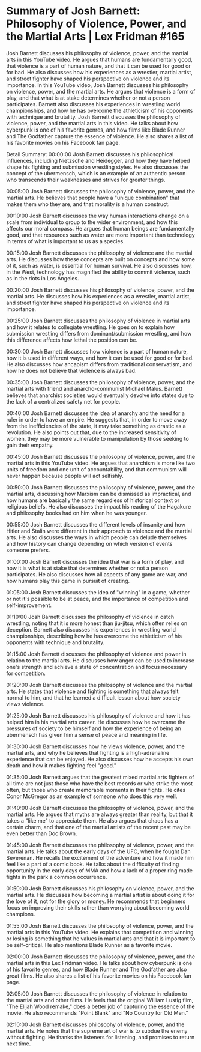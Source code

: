 # Summary of Josh Barnett: Philosophy of Violence, Power, and the Martial Arts | Lex Fridman #165

Josh Barnett discusses his philosophy of violence, power, and the martial arts in this YouTube video. He argues that humans are fundamentally good, that violence is a part of human nature, and that it can be used for good or for bad. He also discusses how his experiences as a wrestler, martial artist, and street fighter have shaped his perspective on violence and its importance.
In this YouTube video, Josh Barnett discusses his philosophy on violence, power, and the martial arts. He argues that violence is a form of play, and that what is at stake determines whether or not a person participates. Barnett also discusses his experiences in wrestling world championships, and how he has overcome the athleticism of his opponents with technique and brutality.
Josh Barnett discusses the philosophy of violence, power, and the martial arts in this video. He talks about how cyberpunk is one of his favorite genres, and how films like Blade Runner and The Godfather capture the essence of violence. He also shares a list of his favorite movies on his Facebook fan page.

Detail Summary: 
00:00:00
Josh Barnett discusses his philosophical influences, including Nietzsche and Heidegger, and how they have helped shape his fighting and submission wrestling styles. He also discusses the concept of the ubermensch, which is an example of an authentic person who transcends their weaknesses and strives for greater things.

00:05:00
Josh Barnett discusses the philosophy of violence, power, and the martial arts. He believes that people have a "unique combination" that makes them who they are, and that morality is a human construct.

00:10:00
Josh Barnett discusses the way human interactions change on a scale from individual to group to the wider environment, and how this affects our moral compass. He argues that human beings are fundamentally good, and that resources such as water are more important than technology in terms of what is important to us as a species.

00:15:00
Josh Barnett discusses the philosophy of violence and the martial arts. He discusses how these concepts are built on concepts and how some of it, such as water, is essential for human survival. He also discusses how, in the West, technology has magnified the ability to commit violence, such as in the riots in Los Angeles.

00:20:00
Josh Barnett discusses his philosophy of violence, power, and the martial arts. He discusses how his experiences as a wrestler, martial artist, and street fighter have shaped his perspective on violence and its importance.

00:25:00
Josh Barnett discusses the philosophy of violence in martial arts and how it relates to collegiate wrestling. He goes on to explain how submission wrestling differs from dominant/submission wrestling, and how this difference affects how lethal the position can be.

00:30:00
Josh Barnett discusses how violence is a part of human nature, how it is used in different ways, and how it can be used for good or for bad. He also discusses how ancapism differs from traditional conservatism, and how he does not believe that violence is always bad.

00:35:00
Josh Barnett discusses the philosophy of violence, power, and the martial arts with friend and anarcho-communist Michael Malus. Barnett believes that anarchist societies would eventually devolve into states due to the lack of a centralized safety net for people.

00:40:00
Josh Barnett discusses the idea of anarchy and the need for a ruler in order to have an empire. He suggests that, in order to move away from the inefficiencies of the state, it may take something as drastic as a revolution. He also points out that, due to the increased sensitivity of women, they may be more vulnerable to manipulation by those seeking to gain their empathy.

00:45:00
Josh Barnett discusses the philosophy of violence, power, and the martial arts in this YouTube video. He argues that anarchism is more like two units of freedom and one unit of accountability, and that communism will never happen because people will act selfishly.

00:50:00
Josh Barnett discusses the philosophy of violence, power, and the martial arts, discussing how Marxism can be dismissed as impractical, and how humans are basically the same regardless of historical context or religious beliefs. He also discusses the impact his reading of the Hagakure and philosophy books had on him when he was younger.

00:55:00
Josh Barnett discusses the different levels of insanity and how Hitler and Stalin were different in their approach to violence and the martial arts. He also discusses the ways in which people can delude themselves and how history can change depending on which version of events someone prefers.

01:00:00
Josh Barnett discusses the idea that war is a form of play, and how it is what is at stake that determines whether or not a person participates. He also discusses how all aspects of any game are war, and how humans play this game in pursuit of creating.

01:05:00
Josh Barnett discusses the idea of "winning" in a game, whether or not it's possible to be at peace, and the importance of competition and self-improvement.

01:10:00
Josh Barnett discusses the philosophy of violence in catch wrestling, noting that it is more honest than jiu-jitsu, which often relies on deception. Barnett also discusses his experiences in wrestling world championships, describing how he has overcome the athleticism of his opponents with technique and brutality.

01:15:00
Josh Barnett discusses the philosophy of violence and power in relation to the martial arts. He discusses how anger can be used to increase one's strength and achieve a state of concentration and focus necessary for competition.

01:20:00
Josh Barnett discusses the philosophy of violence and the martial arts. He states that violence and fighting is something that always felt normal to him, and that he learned a difficult lesson about how society views violence.

01:25:00
Josh Barnett discusses his philosophy of violence and how it has helped him in his martial arts career. He discusses how he overcame the pressures of society to be himself and how the experience of being an ubermensch has given him a sense of peace and meaning in life.

01:30:00
Josh Barnett discusses how he views violence, power, and the martial arts, and why he believes that fighting is a high-adrenaline experience that can be enjoyed. He also discusses how he accepts his own death and how it makes fighting feel "good."

01:35:00
Josh Barnett argues that the greatest mixed martial arts fighters of all time are not just those who have the best records or who strike the most often, but those who create memorable moments in their fights. He cites Conor McGregor as an example of someone who does this very well.

01:40:00
Josh Barnett discusses the philosophy of violence, power, and the martial arts. He argues that myths are always greater than reality, but that it takes a "like me" to appreciate them. He also argues that chaos has a certain charm, and that one of the martial artists of the recent past may be even better than Doc Brown.

01:45:00
Josh Barnett discusses the philosophy of violence, power, and the martial arts. He talks about the early days of the UFC, when he fought Dan Severenan. He recalls the excitement of the adventure and how it made him feel like a part of a comic book. He talks about the difficulty of finding opportunity in the early days of MMA and how a lack of a proper ring made fights in the park a common occurrence.

01:50:00
Josh Barnett discusses his philosophy on violence, power, and the martial arts. He discusses how becoming a martial artist is about doing it for the love of it, not for the glory or money. He recommends that beginners focus on improving their skills rather than worrying about becoming world champions.

01:55:00
Josh Barnett discusses the philosophy of violence, power, and the martial arts in this YouTube video. He explains that competition and winning or losing is something that he values in martial arts and that it is important to be self-critical. He also mentions Blade Runner as a favorite movie.

02:00:00
Josh Barnett discusses the philosophy of violence, power, and the martial arts in this Lex Fridman video. He talks about how cyberpunk is one of his favorite genres, and how Blade Runner and The Godfather are also great films. He also shares a list of his favorite movies on his Facebook fan page.

02:05:00
Josh Barnett discusses the philosophy of violence in relation to the martial arts and other films. He feels that the original William Lustig film, "The Elijah Wood remake," does a better job of capturing the essence of the movie. He also recommends "Point Blank" and "No Country for Old Men."

02:10:00
Josh Barnett discusses philosophy of violence, power, and the martial arts. He notes that the supreme art of war is to subdue the enemy without fighting. He thanks the listeners for listening, and promises to return next time.

